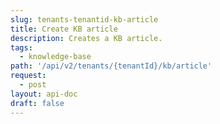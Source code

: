 ```yaml
---
slug: tenants-tenantid-kb-article
title: Create KB article
description: Creates a KB article.
tags:
  - knowledge-base
path: '/api/v2/tenants/{tenantId}/kb/article'
request:
  - post
layout: api-doc
draft: false
---
```

